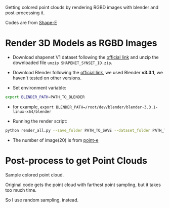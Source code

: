 Getting colored point clouds by rendering RGBD images with blender and post-processing it.

Codes are from [Shape-E](https://github.com/openai/shap-e/tree/main/shap_e/rendering)

# Render 3D Models as RGBD Images

- Download shapenet V1 dataset following the [official link](https://shapenet.org/) and
  unzip the downloaded file `unzip SHAPENET_SYNSET_ID.zip`.
- Download Blender following the [official link](https://www.blender.org/), we used
  Blender **v3.3.1**, we haven't tested on other versions.

- Set environment variable:
```bash
export BLENDER_PATH=PATH_TO_BLENDER
```
  - for example, ```export BLENDER_PATH=/root/dev/blender/blender-3.3.1-linux-x64/blender```

- Running the render script:

```bash
python render_all.py --save_folder PATH_TO_SAVE --dataset_folder PATH_TO_3D_OBJ --num_images NUM_IMAGES
```

- The number of image(20) is from [point-e](https://arxiv.org/abs/2212.08751)

# Post-process to get Point Clouds

Sample colored point cloud.

Original code gets the point cloud with farthest point sampling, but it takes too much time.

So I use random sampling, instead.